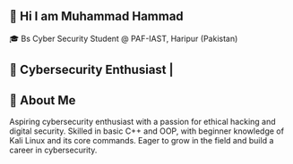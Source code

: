 ## 👋  Hi I am  Muhammad Hammad
🎓 Bs Cyber Security Student @ PAF-IAST, Haripur (Pakistan)
## 🔐 Cybersecurity Enthusiast |
## 🧠 About Me
Aspiring cybersecurity enthusiast with a passion for ethical hacking and digital security. Skilled in basic C++ and OOP, with beginner knowledge of Kali Linux and its core commands. Eager to grow in the field and build a career in cybersecurity.



<!--
**MuhammadHammad034054/MuhammadHammad034054** is a ✨ _special_ ✨ repository because its `README.md` (this file) appears on your GitHub profile.

Here are some ideas to get you started:

- 🔭 I’m currently working on ...
- 🌱 I’m currently learning ...
- 👯 I’m looking to collaborate on ...
- 🤔 I’m looking for help with ...
- 💬 Ask me about ...
- 📫 How to reach me: ...
- 😄 Pronouns: ...
- ⚡ Fun fact: ...
-->
